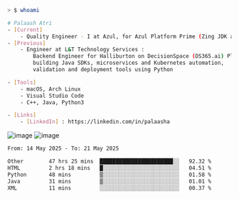```sh
> $ whoami

# Palaash Atri
- [Current]
    - Quality Engineer - I at Azul, for Azul Platform Prime (Zing JDK and OptHub Cloud-Native Compiler)
- [Previous]
    - Engineer at L&T Technology Services :
        Backend Engineer for Halliburton on DecisionSpace (DS365.ai) Platform team,
        building Java SDKs, microservices and Kubernetes automation,
        validation and deployment tools using Python

- [Tools]
    - macOS, Arch Linux
    - Visual Studio Code
    - C++, Java, Python3

- [Links]
    - [LinkedIn] : https://linkedin.com/in/palaasha 

```
![image](https://github.com/user-attachments/assets/1434c7fb-c3c8-4600-866c-64430a5b1fb9)
![image](https://github.com/user-attachments/assets/22a8374b-f3bf-4492-8f65-26a1fed144b4)


<!--START_SECTION:waka-->

```txt
From: 14 May 2025 - To: 21 May 2025

Other        47 hrs 25 mins  ███████████████████████░░   92.32 %
HTML         2 hrs 18 mins   █░░░░░░░░░░░░░░░░░░░░░░░░   04.51 %
Python       48 mins         ▒░░░░░░░░░░░░░░░░░░░░░░░░   01.58 %
Java         31 mins         ▒░░░░░░░░░░░░░░░░░░░░░░░░   01.01 %
XML          11 mins         ░░░░░░░░░░░░░░░░░░░░░░░░░   00.37 %
```

<!--END_SECTION:waka-->
